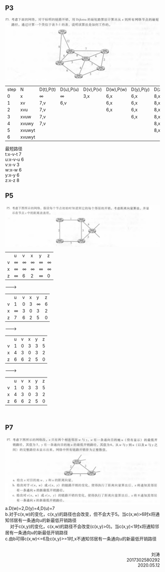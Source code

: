 ## P3
![](pic/1-1.png)</br>
          
<table>
<tr><td>step</td><td>N</td><td>D(t),P(t)</td><td>D(u),P(u)</td><td>D(v),P(v)</td><td>D(w),P(w)</td><td>D(y),P(y)</td><td>D(z),P(z)</td></tr>
<tr><td>0</td><td>x</td><td>∞</td><td>∞</td><td>3,x</td><td>6,x</td><td>6,x</td><td>8,x</td> </tr>
<tr><td>1</td><td>xv</td><td>7,v</td><td>6,v</td><td></td><td>6,x</td><td>6,x</td><td>8,x</td> </tr>
<tr><td>2</td><td>xvu</td><td>7,v</td><td></td><td></td><td>6,x</td><td>6,x</td><td>8,x</td> </tr>
<tr><td>3</td><td>xvuw</td><td>7,v</td><td></td><td></td><td></td><td>6,x</td><td>8,x</td> </tr>
<tr><td>4</td><td>xvuwy</td><td>7,v</td><td></td><td></td><td></td><td></td><td>8,x</td> </tr>
<tr><td>5</td><td>xvuwyt</td><td></td><td></td><td></td><td></td><td></td><td>8,x</td> </tr>
<tr><td>6</td><td>xvuwyt</td><td></td><td></td><td></td><td></td><td></td><td></td> </tr>
</table>
最短路径</br>
t:x-v-t  7</br>
u:x-v-u  6</br>
v:x-v    3</br>
w:x-w    6</br>
y:x-y    6</br>
z:x-z    8</br>

## P5
![](pic/1-2.png)</br>
<table>
<tr> <td> </td>   <td>u</td>  <td>v</td>  <td>x</td>   <td>y</td>   <td>z</td> </tr>
<tr> <td>v</td>   <td>∞</td>  <td>∞</td>  <td>∞</td>   <td>∞</td>   <td>∞</td> </tr>
<tr> <td>x</td>   <td>∞</td>  <td>∞</td>  <td>∞</td>   <td>∞</td>   <td>∞</td> </tr>
<tr> <td>z</td>   <td>∞</td>  <td>6</td>  <td>2</td>   <td>∞</td>   <td>0</td> </tr>
</table>--->
<table>
<tr> <td> </td>   <td>u</td>  <td>v</td>  <td>x</td>   <td>y</td>   <td>z</td> </tr>
<tr> <td>v</td>   <td>1</td>  <td>0</td>  <td>3</td>   <td>∞</td>   <td>6</td> </tr>
<tr> <td>x</td>   <td>∞</td>  <td>3</td>  <td>0</td>   <td>3</td>   <td>2</td> </tr>
<tr> <td>z</td>   <td>7</td>  <td>6</td>  <td>2</td>   <td>5</td>   <td>0</td> </tr>
</table>--->
<table>
<tr> <td> </td>   <td>u</td>  <td>v</td>  <td>x</td>   <td>y</td>   <td>z</td> </tr>
<tr> <td>v</td>   <td>1</td>  <td>0</td>  <td>3</td>   <td>3</td>   <td>5</td> </tr>
<tr> <td>x</td>   <td>4</td>  <td>3</td>  <td>0</td>   <td>3</td>   <td>2</td> </tr>
<tr> <td>z</td>   <td>6</td>  <td>6</td>  <td>2</td>   <td>5</td>   <td>0</td> </tr>
</table>--->
<table>
<tr> <td> </td>   <td>u</td>  <td>v</td>  <td>x</td>   <td>y</td>   <td>z</td> </tr>
<tr> <td>v</td>   <td>1</td>  <td>0</td>  <td>3</td>   <td>3</td>   <td>5</td> </tr>
<tr> <td>x</td>   <td>4</td>  <td>3</td>  <td>0</td>   <td>3</td>   <td>2</td> </tr>
<tr> <td>z</td>   <td>6</td>  <td>6</td>  <td>2</td>   <td>5</td>   <td>0</td> </tr>
</table></br>

## P7
![](pic/1-3.png)
a.D(w)=2,D(y)=4,D(u)=7</br>
b.对于c(x,w)的变化，c(x,y)的路径也会改变，但不会大于5。当c(x,w)>6时x将通知邻居有一条通向u的新最低开销路径</br>
&nbsp;&nbsp;&nbsp;
对于c(x,y)的变化，c(x,w)的路径不会改变(c(x,y)>0)。当c(x,y)<1时x将通知邻居有一条通向u的新最低开销路径</br>
c.由b可得c(x,w)<=6及c(x,y)>=1时,x不通知邻居有一条通向u的新最低开销路径</br>
</br>

 <p align="right">刘涛<br/>2017302580292<br/>2020.05.12</p>